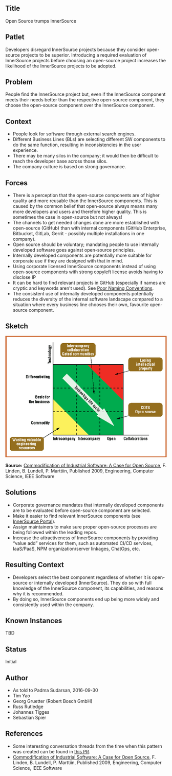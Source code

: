 ## Title

Open Source trumps InnerSource

## Patlet

Developers disregard InnerSource projects because they consider open-source projects to be superior. Introducing a required evaluation of InnerSource projects before choosing an open-source project increases the likelihood of the InnerSource projects to be adopted.

## Problem

People find the InnerSource project but, even if the InnerSource component meets their needs better than the respective open-source component, they choose the open-source component over the InnerSource component.

## Context

* People look for software through external search engines.
* Different Business Lines (BLs) are selecting different SW components to do the same function, resulting in inconsistencies in the user experience.
* There may be many silos in the company; it would then be difficult to reach the developer base across those silos.
* The company culture is based on strong governance.

## Forces

* There is a perception that the open-source components are of higher quality and more reusable than the InnerSource components. This is caused by the common belief that open-source always means many more developers and users and therefore higher quality. This is sometimes the case in open-source but not always!
* The channels to get needed changes done are more established with open-source (GitHub) than with internal components (GitHub Enterprise, Bitbucket, GitLab, Gerrit - possibly multiple installations in one company).
* Open source should be voluntary; mandating people to use internally developed software goes against open-source principles.
* Internally developed components are potentially more suitable for corporate use if they are designed with that in mind.
* Using corporate licensed InnerSource components instead of using open-source components with strong copyleft license avoids having to disclose IP
* It can be hard to find relevant projects in GitHub (especially if names are cryptic and keywords aren't used). See [Poor Naming Conventions](https://github.com/paypal/InnerSourcePatterns/pull/59).
* The consistent use of internally developed components potentially reduces the diversity of the internal software landscape compared to a situation where every business line chooses their own, favourite open-source component.

## Sketch

![The landscape of effective and efficient software development](/assets/img/landscape-of-effective-and-efficient-software-development.png "The landscape of effective and efficient software development")

**Source:** [Commodification of Industrial Software: A Case for Open Source](https://www.semanticscholar.org/paper/Commodification-of-Industrial-Software%3A-A-Case-for-Linden-Lundell/54d6cb77a86e292ff1845eb910c1a1f258e6cee3), F. Linden, B. Lundell, P. Marttiin, Published 2009, Engineering, Computer Science, IEEE Software

## Solutions

* Corporate governance mandates that internally developed components are to be evaluated before open-source component are selected.
* Make it easier to find relevant InnerSource components (see [InnerSource Portal](../2-structured/innersource-portal.md)).
* Assign maintainers to make sure proper open-source processes are being followed within the leading repos.
* Increase the attractiveness of InnerSource components by providing “value add” services for them, such as automated CI/CD services, IaaS/PaaS, NPM organization/server linkages, ChatOps, etc.

## Resulting Context

* Developers select the best component regardless of whether it is open-source or internally developed (InnerSource). They do so with full knowledge of the InnerSource component, its capabilities, and reasons why it is recommended.
* By doing so, InnerSource components end up being more widely and consistently used within the company.

## Known Instances

TBD

## Status

Initial

## Author

* As told to Padma Sudarsan, 2016-09-30
* Tim Yao
* Georg Gruetter (Robert Bosch GmbH)
* Russ Rutledge
* Johannes Tigges
* Sebastian Spier

## References

* Some interesting conversation threads from the time when this pattern was created can be found in [this PR](https://github.com/InnerSourceCommons/InnerSourcePatterns/pull/46/).
* [Commodification of Industrial Software: A Case for Open Source](https://www.semanticscholar.org/paper/Commodification-of-Industrial-Software%3A-A-Case-for-Linden-Lundell/54d6cb77a86e292ff1845eb910c1a1f258e6cee3), F. Linden, B. Lundell, P. Marttiin, Published 2009, Engineering, Computer Science, IEEE Software
